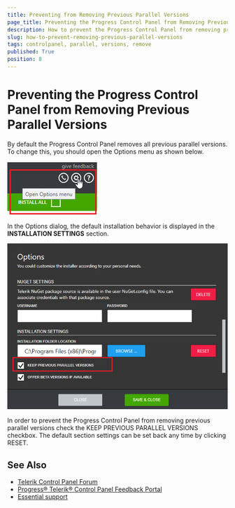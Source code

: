 ```yaml
---
title: Preventing from Removing Previous Parallel Versions
page_title: Preventing the Progress Control Panel from Removing Previous Parallel Versions - Telerik Control Panel
description: How to prevent the Progress Control Panel from removing previous parallel versions with the Telerik Control Panel.
slug: how-to-prevent-removing-previous-parallel-versions
tags: controlpanel, parallel, versions, remove
published: True
position: 8 
---
```


# Preventing the Progress Control Panel from Removing Previous Parallel Versions

By default the Progress Control Panel removes all previous parallel versions. To change this, you should open the Options menu as shown below.

![Options Menu](images/options-menu.png)

 In the Options dialog, the default installation behavior is displayed in the **INSTALLATION SETTINGS** section.

 ![Parallel Versions](images/parallel-versions.png)

 In order to prevent the Progress Control Panel from removing previous parallel versions check the KEEP PREVIOUS PARALLEL VERSIONS checkbox. The default section settings can be set back any time by clicking RESET.

## See Also

* [Telerik Control Panel Forum](https://www.telerik.com/forums/telerik-control-panel)
* [Progress® Telerik® Control Panel Feedback Portal](https://feedback.telerik.com/controlpanel) 
* [Essential support](http://www.telerik.com/support) 
